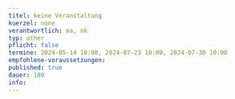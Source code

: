 ```yaml
---
titel: keine Veranstaltung
kuerzel: none
verantwortlich: ma, nk
typ: other
pflicht: false
termine: 2024-05-14 10:00, 2024-07-23 10:00, 2024-07-30 10:00
empfohlene-voraussetzungen: 
published: true
dauer: 180
info: 
---
```


